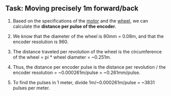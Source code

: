 ## Task: Moving precisely 1m forward/back 

1. Based on the specifications of the [motor](https://www.dfrobot.com/product-1457.html) and the [wheel](https://www.dfrobot.com/product-1535.html), we can calculate the **distance per pulse of the encoder**.

2. We know that the diameter of the wheel is 80mm = 0.08m, and that the encoder resolution is 960. 

3. The distance traveled per revolution of the wheel is the circumference of the wheel = pi * wheel diameter = ~0.251m. 

4. Thus, the distance per encoder pulse is the distance per revolution / the encoder resolution = ~0.000261m/pulse = ~0.261mm/pulse.

5. To find the pulses in 1 meter, divide 1m/~0.000261m/pulse = ~3831 pulses per meter. 
